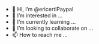 - 👋 Hi, I’m @ericertlPaypal
- 👀 I’m interested in ...
- 🌱 I’m currently learning ...
- 💞️ I’m looking to collaborate on ...
- 📫 How to reach me ...

<!---
ericertlPaypal/ericertlPaypal is a ✨ special ✨ repository because its `README.md` (this file) appears on your GitHub profile.
You can click the Preview link to take a look at your changes.
--->
